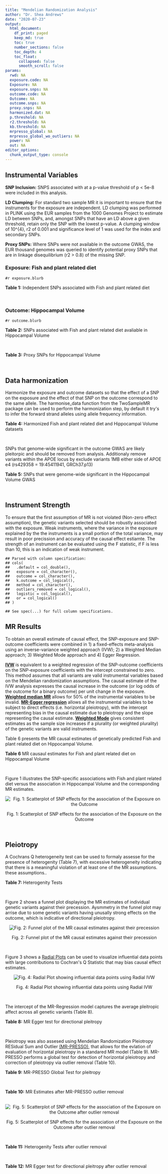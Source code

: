 ```yaml
---
title: "Mendelian Randomization Analysis"
author: "Dr. Shea Andrews"
date: "2020-07-23"
output:
  html_document:
    df_print: paged
    keep_md: true
    toc: true
    number_sections: false
    toc_depth: 4
    toc_float:
      collapsed: false
      smooth_scroll: false
params:
  rwd: NA
  exposure.code: NA
  Exposure: NA
  exposure.snps: NA
  outcome.code: NA
  Outcome: NA
  outcome.snps: NA
  proxy.snps: NA
  harmonized.dat: NA
  p.threshold: NA
  r2.threshold: NA
  kb.threshold: NA
  mrpresso_global: NA
  mrpresso_global_wo_outliers: NA
  power: NA
  out: NA
editor_options:
  chunk_output_type: console
---
```







## Instrumental Variables
**SNP Inclusion:** SNPS associated with at a p-value threshold of p < 5e-8 were included in this analysis.
<br>

**LD Clumping:** For standard two sample MR it is important to ensure that the instruments for the exposure are independent. LD clumping was performed in PLINK using the EUR samples from the 1000 Genomes Project to estimate LD between SNPs, and, amongst SNPs that have an LD above a given threshold, retain only the SNP with the lowest p-value. A clumping window of 10^{4}, r2 of 0.001 and significance level of 1 was used for the index and secondary SNPs.
<br>

**Proxy SNPs:** Where SNPs were not available in the outcome GWAS, the EUR thousand genomes was queried to identify potential proxy SNPs that are in linkage disequilibrium (r2 > 0.8) of the missing SNP.
<br>

### Exposure: Fish and plant related diet
`#r exposure.blurb`
<br>

**Table 1:** Independent SNPs associated with Fish and plant related diet
<div data-pagedtable="false">
  <script data-pagedtable-source type="application/json">
{"columns":[{"label":["SNP"],"name":[1],"type":["chr"],"align":["left"]},{"label":["CHROM"],"name":[2],"type":["dbl"],"align":["right"]},{"label":["POS"],"name":[3],"type":["dbl"],"align":["right"]},{"label":["REF"],"name":[4],"type":["chr"],"align":["left"]},{"label":["ALT"],"name":[5],"type":["chr"],"align":["left"]},{"label":["AF"],"name":[6],"type":["dbl"],"align":["right"]},{"label":["BETA"],"name":[7],"type":["dbl"],"align":["right"]},{"label":["SE"],"name":[8],"type":["dbl"],"align":["right"]},{"label":["Z"],"name":[9],"type":["dbl"],"align":["right"]},{"label":["P"],"name":[10],"type":["dbl"],"align":["right"]},{"label":["N"],"name":[11],"type":["dbl"],"align":["right"]},{"label":["TRAIT"],"name":[12],"type":["chr"],"align":["left"]}],"data":[{"1":"rs6699744","2":"1","3":"72825144","4":"A","5":"T","6":"0.614350","7":"0.0176817","8":"0.00251240","9":"7.03777","10":"2.0e-12","11":"335576","12":"fish_plant_diet"},{"1":"rs6690619","2":"1","3":"153765399","4":"C","5":"T","6":"0.508389","7":"-0.0182667","8":"0.00243049","9":"-7.51564","10":"5.7e-14","11":"335576","12":"fish_plant_diet"},{"1":"rs45501495","2":"1","3":"204596454","4":"C","5":"T","6":"0.233721","7":"0.0175379","8":"0.00286562","9":"6.12011","10":"9.4e-10","11":"335576","12":"fish_plant_diet"},{"1":"rs4953150","2":"2","3":"45157336","4":"C","5":"T","6":"0.342028","7":"-0.0193152","8":"0.00257415","9":"-7.50353","10":"6.2e-14","11":"335576","12":"fish_plant_diet"},{"1":"rs17049185","2":"2","3":"58072660","4":"G","5":"T","6":"0.265216","7":"0.0164143","8":"0.00276984","9":"5.92608","10":"3.1e-09","11":"335576","12":"fish_plant_diet"},{"1":"rs4458235","2":"2","3":"79710525","4":"A","5":"T","6":"0.671605","7":"-0.0161001","8":"0.00257371","9":"-6.25560","10":"4.0e-10","11":"335576","12":"fish_plant_diet"},{"1":"rs6756149","2":"2","3":"104099833","4":"C","5":"T","6":"0.460539","7":"0.0158560","8":"0.00242740","9":"6.53209","10":"6.5e-11","11":"335576","12":"fish_plant_diet"},{"1":"rs10180461","2":"2","3":"144263033","4":"T","5":"C","6":"0.391681","7":"-0.0138352","8":"0.00249154","9":"-5.55287","10":"2.8e-08","11":"335576","12":"fish_plant_diet"},{"1":"rs2463652","2":"2","3":"157127415","4":"C","5":"A","6":"0.462862","7":"0.0144339","8":"0.00243718","9":"5.92238","10":"3.2e-09","11":"335576","12":"fish_plant_diet"},{"1":"rs10510554","2":"3","3":"25099776","4":"T","5":"C","6":"0.569949","7":"0.0159892","8":"0.00245816","9":"6.50454","10":"7.8e-11","11":"335576","12":"fish_plant_diet"},{"1":"rs1248825","2":"3","3":"84993411","4":"A","5":"C","6":"0.674802","7":"0.0196439","8":"0.00259659","9":"7.56527","10":"3.9e-14","11":"335576","12":"fish_plant_diet"},{"1":"rs80264330","2":"3","3":"114815659","4":"T","5":"G","6":"0.056141","7":"0.0302655","8":"0.00525711","9":"5.75706","10":"8.6e-09","11":"335576","12":"fish_plant_diet"},{"1":"rs13082002","2":"3","3":"117317203","4":"T","5":"A","6":"0.467957","7":"0.0141314","8":"0.00244314","9":"5.78411","10":"7.3e-09","11":"335576","12":"fish_plant_diet"},{"1":"rs73868702","2":"3","3":"149754216","4":"G","5":"A","6":"0.043127","7":"-0.0333836","8":"0.00594694","9":"-5.61358","10":"2.0e-08","11":"335576","12":"fish_plant_diet"},{"1":"rs11706682","2":"3","3":"167199681","4":"T","5":"C","6":"0.340750","7":"0.0172815","8":"0.00255589","9":"6.76144","10":"1.4e-11","11":"335576","12":"fish_plant_diet"},{"1":"rs1946265","2":"5","3":"50840436","4":"A","5":"C","6":"0.645199","7":"-0.0149040","8":"0.00254229","9":"-5.86243","10":"4.6e-09","11":"335576","12":"fish_plant_diet"},{"1":"rs12514375","2":"5","3":"60801428","4":"A","5":"T","6":"0.387948","7":"-0.0137440","8":"0.00249301","9":"-5.51301","10":"3.5e-08","11":"335576","12":"fish_plant_diet"},{"1":"rs6870152","2":"5","3":"95883544","4":"A","5":"G","6":"0.623327","7":"-0.0138461","8":"0.00251463","9":"-5.50622","10":"3.7e-08","11":"335576","12":"fish_plant_diet"},{"1":"rs364926","2":"5","3":"166392055","4":"C","5":"T","6":"0.235798","7":"0.0174371","8":"0.00285087","9":"6.11641","10":"9.6e-10","11":"335576","12":"fish_plant_diet"},{"1":"rs11134442","2":"5","3":"166478475","4":"A","5":"G","6":"0.627273","7":"-0.0138524","8":"0.00251296","9":"-5.51238","10":"3.5e-08","11":"335576","12":"fish_plant_diet"},{"1":"rs16891727","2":"6","3":"26488860","4":"C","5":"A","6":"0.131477","7":"-0.0248855","8":"0.00357335","9":"-6.96419","10":"3.3e-12","11":"335576","12":"fish_plant_diet"},{"1":"rs28703977","2":"6","3":"31472792","4":"T","5":"C","6":"0.654148","7":"-0.0159889","8":"0.00255074","9":"-6.26834","10":"3.6e-10","11":"335576","12":"fish_plant_diet"},{"1":"rs9362897","2":"6","3":"92327446","4":"G","5":"T","6":"0.471084","7":"0.0153747","8":"0.00242031","9":"6.35237","10":"2.1e-10","11":"335576","12":"fish_plant_diet"},{"1":"rs12700239","2":"7","3":"20865979","4":"C","5":"A","6":"0.210021","7":"-0.0170831","8":"0.00300568","9":"-5.68361","10":"1.3e-08","11":"335576","12":"fish_plant_diet"},{"1":"rs3021494","2":"8","3":"10983534","4":"A","5":"G","6":"0.530477","7":"-0.0196447","8":"0.00243572","9":"-8.06525","10":"7.3e-16","11":"335576","12":"fish_plant_diet"},{"1":"rs1217105","2":"8","3":"64626932","4":"T","5":"G","6":"0.692030","7":"0.0182021","8":"0.00262079","9":"6.94527","10":"3.8e-12","11":"335576","12":"fish_plant_diet"},{"1":"rs10986983","2":"9","3":"128620009","4":"C","5":"T","6":"0.628287","7":"-0.0177251","8":"0.00250713","9":"-7.06988","10":"1.6e-12","11":"335576","12":"fish_plant_diet"},{"1":"rs946711","2":"10","3":"21806832","4":"A","5":"C","6":"0.326072","7":"-0.0265991","8":"0.00260310","9":"-10.21820","10":"1.6e-24","11":"335576","12":"fish_plant_diet"},{"1":"rs1410054","2":"10","3":"112774155","4":"A","5":"G","6":"0.762720","7":"-0.0179461","8":"0.00284724","9":"-6.30298","10":"2.9e-10","11":"335576","12":"fish_plant_diet"},{"1":"rs10741616","2":"11","3":"13333851","4":"G","5":"A","6":"0.381930","7":"-0.0150594","8":"0.00249104","9":"-6.04543","10":"1.5e-09","11":"335576","12":"fish_plant_diet"},{"1":"rs11237918","2":"11","3":"79294066","4":"T","5":"C","6":"0.400307","7":"0.0140920","8":"0.00247088","9":"5.70323","10":"1.2e-08","11":"335576","12":"fish_plant_diet"},{"1":"rs613597","2":"11","3":"88598646","4":"A","5":"G","6":"0.650945","7":"-0.0148780","8":"0.00253317","9":"-5.87327","10":"4.3e-09","11":"335576","12":"fish_plant_diet"},{"1":"rs34634095","2":"11","3":"111455942","4":"C","5":"A","6":"0.698257","7":"-0.0159467","8":"0.00269385","9":"-5.91967","10":"3.2e-09","11":"335576","12":"fish_plant_diet"},{"1":"rs7978702","2":"12","3":"34366373","4":"G","5":"A","6":"0.818835","7":"0.0173966","8":"0.00313907","9":"5.54196","10":"3.0e-08","11":"335576","12":"fish_plant_diet"},{"1":"rs12826749","2":"12","3":"46412497","4":"C","5":"G","6":"0.421560","7":"-0.0143141","8":"0.00247178","9":"-5.79101","10":"7.0e-09","11":"335576","12":"fish_plant_diet"},{"1":"rs35287743","2":"12","3":"110057250","4":"G","5":"T","6":"0.113999","7":"-0.0345582","8":"0.00382725","9":"-9.02951","10":"1.7e-19","11":"335576","12":"fish_plant_diet"},{"1":"rs560815","2":"13","3":"55935080","4":"T","5":"A","6":"0.733176","7":"-0.0235298","8":"0.00272600","9":"-8.63162","10":"6.0e-18","11":"335576","12":"fish_plant_diet"},{"1":"rs10161952","2":"13","3":"59474383","4":"A","5":"C","6":"0.313291","7":"-0.0185058","8":"0.00261369","9":"-7.08033","10":"1.4e-12","11":"335576","12":"fish_plant_diet"},{"1":"rs12906493","2":"15","3":"35933286","4":"T","5":"C","6":"0.207753","7":"0.0183225","8":"0.00301038","9":"6.08644","10":"1.2e-09","11":"335576","12":"fish_plant_diet"},{"1":"rs16959955","2":"15","3":"48002700","4":"T","5":"C","6":"0.221373","7":"0.0168573","8":"0.00294229","9":"5.72931","10":"1.0e-08","11":"335576","12":"fish_plant_diet"},{"1":"rs56094641","2":"16","3":"53806453","4":"A","5":"G","6":"0.403329","7":"0.0223354","8":"0.00246582","9":"9.05800","10":"1.3e-19","11":"335576","12":"fish_plant_diet"},{"1":"rs11859365","2":"16","3":"83683945","4":"A","5":"C","6":"0.253428","7":"0.0190706","8":"0.00278154","9":"6.85613","10":"7.1e-12","11":"335576","12":"fish_plant_diet"},{"1":"rs9955276","2":"18","3":"1839339","4":"C","5":"T","6":"0.141809","7":"0.0194761","8":"0.00348698","9":"5.58538","10":"2.3e-08","11":"335576","12":"fish_plant_diet"},{"1":"rs17818263","2":"18","3":"58865261","4":"G","5":"A","6":"0.286039","7":"-0.0146965","8":"0.00268034","9":"-5.48307","10":"4.2e-08","11":"335576","12":"fish_plant_diet"},{"1":"rs12721051","2":"19","3":"45422160","4":"C","5":"G","6":"0.189552","7":"0.0179074","8":"0.00309034","9":"5.79464","10":"6.8e-09","11":"335576","12":"fish_plant_diet"},{"1":"rs380743","2":"19","3":"49241014","4":"G","5":"A","6":"0.493772","7":"-0.0175022","8":"0.00243995","9":"-7.17318","10":"7.3e-13","11":"335576","12":"fish_plant_diet"},{"1":"rs2425026","2":"20","3":"33847253","4":"C","5":"T","6":"0.426877","7":"0.0168691","8":"0.00246823","9":"6.83449","10":"8.2e-12","11":"335576","12":"fish_plant_diet"},{"1":"rs2413052","2":"22","3":"31783781","4":"T","5":"C","6":"0.240382","7":"0.0193561","8":"0.00284149","9":"6.81195","10":"9.6e-12","11":"335576","12":"fish_plant_diet"}],"options":{"columns":{"min":{},"max":[10]},"rows":{"min":[10],"max":[10]},"pages":{}}}
  </script>
</div>
<br>

### Outcome: Hippocampal Volume
`#r outcome.blurb`
<br>

**Table 2:** SNPs associated with Fish and plant related diet avaliable in Hippocampal Volume
<div data-pagedtable="false">
  <script data-pagedtable-source type="application/json">
{"columns":[{"label":["SNP"],"name":[1],"type":["chr"],"align":["left"]},{"label":["CHROM"],"name":[2],"type":["dbl"],"align":["right"]},{"label":["POS"],"name":[3],"type":["dbl"],"align":["right"]},{"label":["REF"],"name":[4],"type":["chr"],"align":["left"]},{"label":["ALT"],"name":[5],"type":["chr"],"align":["left"]},{"label":["AF"],"name":[6],"type":["dbl"],"align":["right"]},{"label":["BETA"],"name":[7],"type":["dbl"],"align":["right"]},{"label":["SE"],"name":[8],"type":["dbl"],"align":["right"]},{"label":["Z"],"name":[9],"type":["dbl"],"align":["right"]},{"label":["P"],"name":[10],"type":["dbl"],"align":["right"]},{"label":["N"],"name":[11],"type":["dbl"],"align":["right"]},{"label":["TRAIT"],"name":[12],"type":["chr"],"align":["left"]}],"data":[{"1":"rs6699744","2":"1","3":"72825144","4":"A","5":"T","6":"0.6140","7":"0.0091625900","8":"0.008869880","9":"1.033","10":"3.017e-01","11":"26814","12":"Hippocampal_Volume"},{"1":"rs6690619","2":"1","3":"153765399","4":"C","5":"T","6":"0.5157","7":"0.0313656727","8":"0.008693368","9":"3.608","10":"3.090e-04","11":"26477","12":"Hippocampal_Volume"},{"1":"rs45501495","2":"1","3":"204596454","4":"C","5":"T","6":"0.2440","7":"-0.0129069359","8":"0.010091428","9":"-1.279","10":"2.007e-01","11":"26615","12":"Hippocampal_Volume"},{"1":"rs4953150","2":"2","3":"45157336","4":"C","5":"T","6":"0.3572","7":"0.0014959546","8":"0.009011775","9":"0.166","10":"8.685e-01","11":"26814","12":"Hippocampal_Volume"},{"1":"rs17049185","2":"2","3":"58072660","4":"G","5":"T","6":"0.2701","7":"0.0061172702","8":"0.009725390","9":"0.629","10":"5.293e-01","11":"26814","12":"Hippocampal_Volume"},{"1":"rs4458235","2":"2","3":"79710525","4":"A","5":"T","6":"0.6669","7":"0.0177088000","8":"0.009161282","9":"1.933","10":"5.330e-02","11":"26814","12":"Hippocampal_Volume"},{"1":"rs6756149","2":"2","3":"104099833","4":"C","5":"T","6":"0.4557","7":"0.0114620638","8":"0.008670245","9":"1.322","10":"1.863e-01","11":"26814","12":"Hippocampal_Volume"},{"1":"rs10180461","2":"2","3":"144263033","4":"T","5":"C","6":"0.3860","7":"0.0004612430","8":"0.008870056","9":"0.052","10":"9.584e-01","11":"26814","12":"Hippocampal_Volume"},{"1":"rs2463652","2":"2","3":"157127415","4":"C","5":"A","6":"0.4297","7":"0.0078070397","8":"0.008722949","9":"0.895","10":"3.708e-01","11":"26814","12":"Hippocampal_Volume"},{"1":"rs10510554","2":"3","3":"25099776","4":"T","5":"C","6":"0.5651","7":"0.0063847900","8":"0.008710488","9":"0.733","10":"4.634e-01","11":"26814","12":"Hippocampal_Volume"},{"1":"rs1248825","2":"3","3":"84993411","4":"A","5":"C","6":"0.6770","7":"-0.0077660300","8":"0.009234277","9":"-0.841","10":"4.005e-01","11":"26814","12":"Hippocampal_Volume"},{"1":"rs80264330","2":"3","3":"114815659","4":"T","5":"G","6":"0.0621","7":"-0.0114514000","8":"0.017892738","9":"-0.640","10":"5.222e-01","11":"26814","12":"Hippocampal_Volume"},{"1":"rs73868702","2":"3","3":"149754216","4":"G","5":"A","6":"0.0438","7":"-0.0104658007","8":"0.021100405","9":"-0.496","10":"6.198e-01","11":"26814","12":"Hippocampal_Volume"},{"1":"rs11706682","2":"3","3":"167199681","4":"T","5":"C","6":"0.3459","7":"-0.0082611700","8":"0.009078208","9":"-0.910","10":"3.631e-01","11":"26814","12":"Hippocampal_Volume"},{"1":"rs1946265","2":"5","3":"50840436","4":"A","5":"C","6":"0.6484","7":"0.0029664100","8":"0.009043934","9":"0.328","10":"7.427e-01","11":"26814","12":"Hippocampal_Volume"},{"1":"rs6870152","2":"5","3":"95883544","4":"A","5":"G","6":"0.6151","7":"-0.0031860400","8":"0.008874754","9":"-0.359","10":"7.195e-01","11":"26814","12":"Hippocampal_Volume"},{"1":"rs364926","2":"5","3":"166392055","4":"C","5":"T","6":"0.2424","7":"0.0061027652","8":"0.010137484","9":"0.602","10":"5.470e-01","11":"26493","12":"Hippocampal_Volume"},{"1":"rs11134442","2":"5","3":"166478475","4":"A","5":"G","6":"0.6242","7":"0.0014318600","8":"0.008949140","9":"0.160","10":"8.730e-01","11":"26615","12":"Hippocampal_Volume"},{"1":"rs16891727","2":"6","3":"26488860","4":"C","5":"A","6":"0.1096","7":"-0.0162970461","8":"0.013822770","9":"-1.179","10":"2.384e-01","11":"26814","12":"Hippocampal_Volume"},{"1":"rs28703977","2":"6","3":"31472792","4":"T","5":"C","6":"0.6636","7":"0.0085787500","8":"0.009416853","9":"0.911","10":"3.625e-01","11":"25257","12":"Hippocampal_Volume"},{"1":"rs9362897","2":"6","3":"92327446","4":"G","5":"T","6":"0.4865","7":"0.0017711122","8":"0.008639572","9":"0.205","10":"8.373e-01","11":"26814","12":"Hippocampal_Volume"},{"1":"rs12700239","2":"7","3":"20865979","4":"C","5":"A","6":"0.1934","7":"0.0259836631","8":"0.010972831","9":"2.368","10":"1.788e-02","11":"26615","12":"Hippocampal_Volume"},{"1":"rs3021494","2":"8","3":"10983534","4":"A","5":"G","6":"0.5318","7":"-0.0094243600","8":"0.008686049","9":"-1.085","10":"2.780e-01","11":"26615","12":"Hippocampal_Volume"},{"1":"rs1217105","2":"8","3":"64626932","4":"T","5":"G","6":"0.6983","7":"0.0072722700","8":"0.009407857","9":"0.773","10":"4.396e-01","11":"26814","12":"Hippocampal_Volume"},{"1":"rs10986983","2":"9","3":"128620009","4":"C","5":"T","6":"0.6357","7":"-0.0205746044","8":"0.009012091","9":"-2.283","10":"2.242e-02","11":"26578","12":"Hippocampal_Volume"},{"1":"rs946711","2":"10","3":"21806832","4":"A","5":"C","6":"0.3362","7":"0.0022577900","8":"0.009140843","9":"0.247","10":"8.045e-01","11":"26814","12":"Hippocampal_Volume"},{"1":"rs1410054","2":"10","3":"112774155","4":"A","5":"G","6":"0.7687","7":"-0.0090956900","8":"0.010336010","9":"-0.880","10":"3.790e-01","11":"26322","12":"Hippocampal_Volume"},{"1":"rs10741616","2":"11","3":"13333851","4":"G","5":"A","6":"0.3886","7":"-0.0088030841","8":"0.008892004","9":"-0.990","10":"3.223e-01","11":"26615","12":"Hippocampal_Volume"},{"1":"rs11237918","2":"11","3":"79294066","4":"T","5":"C","6":"0.4139","7":"-0.0017973100","8":"0.008767389","9":"-0.205","10":"8.375e-01","11":"26814","12":"Hippocampal_Volume"},{"1":"rs613597","2":"11","3":"88598646","4":"A","5":"G","6":"0.6493","7":"0.0010316200","8":"0.009049269","9":"0.114","10":"9.091e-01","11":"26814","12":"Hippocampal_Volume"},{"1":"rs7978702","2":"12","3":"34366373","4":"G","5":"A","6":"0.8023","7":"0.0267239217","8":"0.010841348","9":"2.465","10":"1.369e-02","11":"26814","12":"Hippocampal_Volume"},{"1":"rs12826749","2":"12","3":"46412497","4":"C","5":"G","6":"0.4063","7":"0.0060753500","8":"0.008792116","9":"0.691","10":"4.897e-01","11":"26814","12":"Hippocampal_Volume"},{"1":"rs35287743","2":"12","3":"110057250","4":"G","5":"T","6":"0.1197","7":"-0.0145661971","8":"0.013302463","9":"-1.095","10":"2.737e-01","11":"26814","12":"Hippocampal_Volume"},{"1":"rs560815","2":"13","3":"55935080","4":"T","5":"A","6":"0.7275","7":"-0.0006207038","8":"0.009698497","9":"-0.064","10":"9.486e-01","11":"26814","12":"Hippocampal_Volume"},{"1":"rs10161952","2":"13","3":"59474383","4":"A","5":"C","6":"0.2984","7":"-0.0180906000","8":"0.009436919","9":"-1.917","10":"5.528e-02","11":"26814","12":"Hippocampal_Volume"},{"1":"rs12906493","2":"15","3":"35933286","4":"T","5":"C","6":"0.1994","7":"0.0118461000","8":"0.011281956","9":"1.050","10":"2.936e-01","11":"24606","12":"Hippocampal_Volume"},{"1":"rs16959955","2":"15","3":"48002700","4":"T","5":"C","6":"0.2401","7":"-0.0026689100","8":"0.010109492","9":"-0.264","10":"7.920e-01","11":"26814","12":"Hippocampal_Volume"},{"1":"rs56094641","2":"16","3":"53806453","4":"A","5":"G","6":"0.4074","7":"0.0160028000","8":"0.008787918","9":"1.821","10":"6.860e-02","11":"26814","12":"Hippocampal_Volume"},{"1":"rs11859365","2":"16","3":"83683945","4":"A","5":"C","6":"0.2457","7":"0.0125382000","8":"0.010030556","9":"1.250","10":"2.115e-01","11":"26813","12":"Hippocampal_Volume"},{"1":"rs9955276","2":"18","3":"1839339","4":"C","5":"T","6":"0.1474","7":"-0.0028991280","8":"0.012181210","9":"-0.238","10":"8.122e-01","11":"26813","12":"Hippocampal_Volume"},{"1":"rs17818263","2":"18","3":"58865261","4":"G","5":"A","6":"0.2926","7":"-0.0043091211","8":"0.009491456","9":"-0.454","10":"6.496e-01","11":"26814","12":"Hippocampal_Volume"},{"1":"rs12721051","2":"19","3":"45422160","4":"C","5":"G","6":"0.1825","7":"-0.0547341000","8":"0.011222906","9":"-4.877","10":"1.075e-06","11":"26584","12":"Hippocampal_Volume"},{"1":"rs380743","2":"19","3":"49241014","4":"G","5":"A","6":"0.4292","7":"0.0206570668","8":"0.008723423","9":"2.368","10":"1.788e-02","11":"26814","12":"Hippocampal_Volume"},{"1":"rs2425026","2":"20","3":"33847253","4":"C","5":"T","6":"0.4634","7":"0.0116555089","8":"0.008659368","9":"1.346","10":"1.782e-01","11":"26814","12":"Hippocampal_Volume"},{"1":"rs2413052","2":"22","3":"31783781","4":"T","5":"C","6":"0.2334","7":"0.0188056000","8":"0.010276281","9":"1.830","10":"6.726e-02","11":"26459","12":"Hippocampal_Volume"},{"1":"rs13082002","2":"NA","3":"NA","4":"NA","5":"NA","6":"NA","7":"NA","8":"NA","9":"NA","10":"NA","11":"NA","12":"NA"},{"1":"rs12514375","2":"NA","3":"NA","4":"NA","5":"NA","6":"NA","7":"NA","8":"NA","9":"NA","10":"NA","11":"NA","12":"NA"},{"1":"rs34634095","2":"NA","3":"NA","4":"NA","5":"NA","6":"NA","7":"NA","8":"NA","9":"NA","10":"NA","11":"NA","12":"NA"}],"options":{"columns":{"min":{},"max":[10]},"rows":{"min":[10],"max":[10]},"pages":{}}}
  </script>
</div>
<br>

**Table 3:** Proxy SNPs for Hippocampal Volume
<div data-pagedtable="false">
  <script data-pagedtable-source type="application/json">
{"columns":[{"label":["target_snp"],"name":[1],"type":["chr"],"align":["left"]},{"label":["proxy_snp"],"name":[2],"type":["chr"],"align":["left"]},{"label":["ld.r2"],"name":[3],"type":["dbl"],"align":["right"]},{"label":["Dprime"],"name":[4],"type":["dbl"],"align":["right"]},{"label":["PHASE"],"name":[5],"type":["chr"],"align":["left"]},{"label":["X12"],"name":[6],"type":["lgl"],"align":["right"]},{"label":["CHROM"],"name":[7],"type":["dbl"],"align":["right"]},{"label":["POS"],"name":[8],"type":["dbl"],"align":["right"]},{"label":["REF.proxy"],"name":[9],"type":["chr"],"align":["left"]},{"label":["ALT.proxy"],"name":[10],"type":["chr"],"align":["left"]},{"label":["AF"],"name":[11],"type":["dbl"],"align":["right"]},{"label":["BETA"],"name":[12],"type":["dbl"],"align":["right"]},{"label":["SE"],"name":[13],"type":["dbl"],"align":["right"]},{"label":["Z"],"name":[14],"type":["dbl"],"align":["right"]},{"label":["P"],"name":[15],"type":["dbl"],"align":["right"]},{"label":["N"],"name":[16],"type":["dbl"],"align":["right"]},{"label":["TRAIT"],"name":[17],"type":["chr"],"align":["left"]},{"label":["ref"],"name":[18],"type":["chr"],"align":["left"]},{"label":["ref.proxy"],"name":[19],"type":["chr"],"align":["left"]},{"label":["alt"],"name":[20],"type":["chr"],"align":["left"]},{"label":["alt.proxy"],"name":[21],"type":["chr"],"align":["left"]},{"label":["ALT"],"name":[22],"type":["chr"],"align":["left"]},{"label":["REF"],"name":[23],"type":["chr"],"align":["left"]},{"label":["proxy.outcome"],"name":[24],"type":["lgl"],"align":["right"]}],"data":[{"1":"rs13082002","2":"rs35883702","3":"0.992051","4":"0.996018","5":"AG/TC","6":"NA","7":"3","8":"117316062","9":"C","10":"G","11":"0.4666","12":"0.02215600","13":"0.008654705","14":"2.560","15":"0.01045","16":"26814","17":"Hippocampal_Volume","18":"A","19":"G","20":"T","21":"C","22":"A","23":"T","24":"TRUE"},{"1":"rs12514375","2":"rs1445980","3":"0.979437","4":"1.000000","5":"TA/AG","6":"NA","7":"5","8":"60798733","9":"G","10":"A","11":"0.3691","12":"-0.02004284","13":"0.008947697","14":"-2.240","15":"0.02510","16":"26814","17":"Hippocampal_Volume","18":"T","19":"A","20":"A","21":"G","22":"T","23":"A","24":"TRUE"},{"1":"rs34634095","2":"rs510388","3":"0.935389","4":"1.000000","5":"CT/AG","6":"NA","7":"11","8":"111451869","9":"T","10":"G","11":"0.7023","12":"0.00999149","13":"0.009443748","14":"1.058","15":"0.29010","16":"26814","17":"Hippocampal_Volume","18":"C","19":"T","20":"A","21":"G","22":"A","23":"C","24":"TRUE"}],"options":{"columns":{"min":{},"max":[10]},"rows":{"min":[10],"max":[10]},"pages":{}}}
  </script>
</div>
<br>

## Data harmonization
Harmonize the exposure and outcome datasets so that the effect of a SNP on the exposure and the effect of that SNP on the outcome correspond to the same allele. The harmonise_data function from the TwoSampleMR package can be used to perform the harmonization step, by default it try's to infer the forward strand alleles using allele frequency information.
<br>

**Table 4:** Harmonized Fish and plant related diet and Hippocampal Volume datasets
<div data-pagedtable="false">
  <script data-pagedtable-source type="application/json">
{"columns":[{"label":["SNP"],"name":[1],"type":["chr"],"align":["left"]},{"label":["effect_allele.exposure"],"name":[2],"type":["chr"],"align":["left"]},{"label":["other_allele.exposure"],"name":[3],"type":["chr"],"align":["left"]},{"label":["effect_allele.outcome"],"name":[4],"type":["chr"],"align":["left"]},{"label":["other_allele.outcome"],"name":[5],"type":["chr"],"align":["left"]},{"label":["beta.exposure"],"name":[6],"type":["dbl"],"align":["right"]},{"label":["beta.outcome"],"name":[7],"type":["dbl"],"align":["right"]},{"label":["eaf.exposure"],"name":[8],"type":["dbl"],"align":["right"]},{"label":["eaf.outcome"],"name":[9],"type":["dbl"],"align":["right"]},{"label":["remove"],"name":[10],"type":["lgl"],"align":["right"]},{"label":["palindromic"],"name":[11],"type":["lgl"],"align":["right"]},{"label":["ambiguous"],"name":[12],"type":["lgl"],"align":["right"]},{"label":["id.outcome"],"name":[13],"type":["chr"],"align":["left"]},{"label":["chr.outcome"],"name":[14],"type":["dbl"],"align":["right"]},{"label":["pos.outcome"],"name":[15],"type":["dbl"],"align":["right"]},{"label":["se.outcome"],"name":[16],"type":["dbl"],"align":["right"]},{"label":["z.outcome"],"name":[17],"type":["dbl"],"align":["right"]},{"label":["pval.outcome"],"name":[18],"type":["dbl"],"align":["right"]},{"label":["samplesize.outcome"],"name":[19],"type":["dbl"],"align":["right"]},{"label":["outcome"],"name":[20],"type":["chr"],"align":["left"]},{"label":["mr_keep.outcome"],"name":[21],"type":["lgl"],"align":["right"]},{"label":["pval_origin.outcome"],"name":[22],"type":["chr"],"align":["left"]},{"label":["chr.exposure"],"name":[23],"type":["dbl"],"align":["right"]},{"label":["pos.exposure"],"name":[24],"type":["dbl"],"align":["right"]},{"label":["se.exposure"],"name":[25],"type":["dbl"],"align":["right"]},{"label":["z.exposure"],"name":[26],"type":["dbl"],"align":["right"]},{"label":["pval.exposure"],"name":[27],"type":["dbl"],"align":["right"]},{"label":["samplesize.exposure"],"name":[28],"type":["dbl"],"align":["right"]},{"label":["exposure"],"name":[29],"type":["chr"],"align":["left"]},{"label":["mr_keep.exposure"],"name":[30],"type":["lgl"],"align":["right"]},{"label":["pval_origin.exposure"],"name":[31],"type":["chr"],"align":["left"]},{"label":["id.exposure"],"name":[32],"type":["chr"],"align":["left"]},{"label":["action"],"name":[33],"type":["dbl"],"align":["right"]},{"label":["mr_keep"],"name":[34],"type":["lgl"],"align":["right"]},{"label":["pt"],"name":[35],"type":["dbl"],"align":["right"]},{"label":["pleitropy_keep"],"name":[36],"type":["lgl"],"align":["right"]},{"label":["mrpresso_RSSobs"],"name":[37],"type":["dbl"],"align":["right"]},{"label":["mrpresso_pval"],"name":[38],"type":["chr"],"align":["left"]},{"label":["mrpresso_keep"],"name":[39],"type":["lgl"],"align":["right"]}],"data":[{"1":"rs10161952","2":"C","3":"A","4":"C","5":"A","6":"-0.0185058","7":"-0.0180906000","8":"0.313291","9":"0.2984","10":"FALSE","11":"FALSE","12":"FALSE","13":"glIcAs","14":"13","15":"59474383","16":"0.009436919","17":"-1.917","18":"5.528e-02","19":"26814","20":"Hilbar2017hipv","21":"TRUE","22":"reported","23":"13","24":"59474383","25":"0.00261369","26":"-7.08033","27":"1.4e-12","28":"335576","29":"Niarchou2020fish","30":"TRUE","31":"reported","32":"VoGIEO","33":"2","34":"TRUE","35":"5e-08","36":"TRUE","37":"2.854735e-04","38":"1","39":"TRUE"},{"1":"rs10180461","2":"C","3":"T","4":"C","5":"T","6":"-0.0138352","7":"0.0004612430","8":"0.391681","9":"0.3860","10":"FALSE","11":"FALSE","12":"FALSE","13":"glIcAs","14":"2","15":"144263033","16":"0.008870056","17":"0.052","18":"9.584e-01","19":"26814","20":"Hilbar2017hipv","21":"TRUE","22":"reported","23":"2","24":"144263033","25":"0.00249154","26":"-5.55287","27":"2.8e-08","28":"335576","29":"Niarchou2020fish","30":"TRUE","31":"reported","32":"VoGIEO","33":"2","34":"TRUE","35":"5e-08","36":"TRUE","37":"2.830556e-06","38":"1","39":"TRUE"},{"1":"rs10510554","2":"C","3":"T","4":"C","5":"T","6":"0.0159892","7":"0.0063847900","8":"0.569949","9":"0.5651","10":"FALSE","11":"FALSE","12":"FALSE","13":"glIcAs","14":"3","15":"25099776","16":"0.008710488","17":"0.733","18":"4.634e-01","19":"26814","20":"Hilbar2017hipv","21":"TRUE","22":"reported","23":"3","24":"25099776","25":"0.00245816","26":"6.50454","27":"7.8e-11","28":"335576","29":"Niarchou2020fish","30":"TRUE","31":"reported","32":"VoGIEO","33":"2","34":"TRUE","35":"5e-08","36":"TRUE","37":"2.611410e-05","38":"1","39":"TRUE"},{"1":"rs10741616","2":"A","3":"G","4":"A","5":"G","6":"-0.0150594","7":"-0.0088030841","8":"0.381930","9":"0.3886","10":"FALSE","11":"FALSE","12":"FALSE","13":"glIcAs","14":"11","15":"13333851","16":"0.008892004","17":"-0.990","18":"3.223e-01","19":"26615","20":"Hilbar2017hipv","21":"TRUE","22":"reported","23":"11","24":"13333851","25":"0.00249104","26":"-6.04543","27":"1.5e-09","28":"335576","29":"Niarchou2020fish","30":"TRUE","31":"reported","32":"VoGIEO","33":"2","34":"TRUE","35":"5e-08","36":"TRUE","37":"5.833984e-05","38":"1","39":"TRUE"},{"1":"rs10986983","2":"T","3":"C","4":"T","5":"C","6":"-0.0177251","7":"-0.0205746044","8":"0.628287","9":"0.6357","10":"FALSE","11":"FALSE","12":"FALSE","13":"glIcAs","14":"9","15":"128620009","16":"0.009012091","17":"-2.283","18":"2.242e-02","19":"26578","20":"Hilbar2017hipv","21":"TRUE","22":"reported","23":"9","24":"128620009","25":"0.00250713","26":"-7.06988","27":"1.6e-12","28":"335576","29":"Niarchou2020fish","30":"TRUE","31":"reported","32":"VoGIEO","33":"2","34":"TRUE","35":"5e-08","36":"TRUE","37":"3.807530e-04","38":"1","39":"TRUE"},{"1":"rs11134442","2":"G","3":"A","4":"G","5":"A","6":"-0.0138524","7":"0.0014318600","8":"0.627273","9":"0.6242","10":"FALSE","11":"FALSE","12":"FALSE","13":"glIcAs","14":"5","15":"166478475","16":"0.008949140","17":"0.160","18":"8.730e-01","19":"26615","20":"Hilbar2017hipv","21":"TRUE","22":"reported","23":"5","24":"166478475","25":"0.00251296","26":"-5.51238","27":"3.5e-08","28":"335576","29":"Niarchou2020fish","30":"TRUE","31":"reported","32":"VoGIEO","33":"2","34":"TRUE","35":"5e-08","36":"TRUE","37":"7.122837e-06","38":"1","39":"TRUE"},{"1":"rs11237918","2":"C","3":"T","4":"C","5":"T","6":"0.0140920","7":"-0.0017973100","8":"0.400307","9":"0.4139","10":"FALSE","11":"FALSE","12":"FALSE","13":"glIcAs","14":"11","15":"79294066","16":"0.008767389","17":"-0.205","18":"8.375e-01","19":"26814","20":"Hilbar2017hipv","21":"TRUE","22":"reported","23":"11","24":"79294066","25":"0.00247088","26":"5.70323","27":"1.2e-08","28":"335576","29":"Niarchou2020fish","30":"TRUE","31":"reported","32":"VoGIEO","33":"2","34":"TRUE","35":"5e-08","36":"TRUE","37":"9.391188e-06","38":"1","39":"TRUE"},{"1":"rs11706682","2":"C","3":"T","4":"C","5":"T","6":"0.0172815","7":"-0.0082611700","8":"0.340750","9":"0.3459","10":"FALSE","11":"FALSE","12":"FALSE","13":"glIcAs","14":"3","15":"167199681","16":"0.009078208","17":"-0.910","18":"3.631e-01","19":"26814","20":"Hilbar2017hipv","21":"TRUE","22":"reported","23":"3","24":"167199681","25":"0.00255589","26":"6.76144","27":"1.4e-11","28":"335576","29":"Niarchou2020fish","30":"TRUE","31":"reported","32":"VoGIEO","33":"2","34":"TRUE","35":"5e-08","36":"TRUE","37":"9.959961e-05","38":"1","39":"TRUE"},{"1":"rs11859365","2":"C","3":"A","4":"C","5":"A","6":"0.0190706","7":"0.0125382000","8":"0.253428","9":"0.2457","10":"FALSE","11":"FALSE","12":"FALSE","13":"glIcAs","14":"16","15":"83683945","16":"0.010030556","17":"1.250","18":"2.115e-01","19":"26813","20":"Hilbar2017hipv","21":"TRUE","22":"reported","23":"16","24":"83683945","25":"0.00278154","26":"6.85613","27":"7.1e-12","28":"335576","29":"Niarchou2020fish","30":"TRUE","31":"reported","32":"VoGIEO","33":"2","34":"TRUE","35":"5e-08","36":"TRUE","37":"1.241194e-04","38":"1","39":"TRUE"},{"1":"rs1217105","2":"G","3":"T","4":"G","5":"T","6":"0.0182021","7":"0.0072722700","8":"0.692030","9":"0.6983","10":"FALSE","11":"FALSE","12":"FALSE","13":"glIcAs","14":"8","15":"64626932","16":"0.009407857","17":"0.773","18":"4.396e-01","19":"26814","20":"Hilbar2017hipv","21":"TRUE","22":"reported","23":"8","24":"64626932","25":"0.00262079","26":"6.94527","27":"3.8e-12","28":"335576","29":"Niarchou2020fish","30":"TRUE","31":"reported","32":"VoGIEO","33":"2","34":"TRUE","35":"5e-08","36":"TRUE","37":"3.404995e-05","38":"1","39":"TRUE"},{"1":"rs1248825","2":"C","3":"A","4":"C","5":"A","6":"0.0196439","7":"-0.0077660300","8":"0.674802","9":"0.6770","10":"FALSE","11":"FALSE","12":"FALSE","13":"glIcAs","14":"3","15":"84993411","16":"0.009234277","17":"-0.841","18":"4.005e-01","19":"26814","20":"Hilbar2017hipv","21":"TRUE","22":"reported","23":"3","24":"84993411","25":"0.00259659","26":"7.56527","27":"3.9e-14","28":"335576","29":"Niarchou2020fish","30":"TRUE","31":"reported","32":"VoGIEO","33":"2","34":"TRUE","35":"5e-08","36":"TRUE","37":"9.483283e-05","38":"1","39":"TRUE"},{"1":"rs12514375","2":"T","3":"A","4":"T","5":"A","6":"-0.0137440","7":"-0.0200428419","8":"0.387948","9":"0.3691","10":"FALSE","11":"TRUE","12":"FALSE","13":"glIcAs","14":"5","15":"60798733","16":"0.008947697","17":"-2.240","18":"2.510e-02","19":"26814","20":"Hilbar2017hipv","21":"TRUE","22":"reported","23":"5","24":"60801428","25":"0.00249301","26":"-5.51301","27":"3.5e-08","28":"335576","29":"Niarchou2020fish","30":"TRUE","31":"reported","32":"VoGIEO","33":"2","34":"TRUE","35":"5e-08","36":"TRUE","37":"3.661965e-04","38":"1","39":"TRUE"},{"1":"rs12700239","2":"A","3":"C","4":"A","5":"C","6":"-0.0170831","7":"0.0259836631","8":"0.210021","9":"0.1934","10":"FALSE","11":"FALSE","12":"FALSE","13":"glIcAs","14":"7","15":"20865979","16":"0.010972831","17":"2.368","18":"1.788e-02","19":"26615","20":"Hilbar2017hipv","21":"TRUE","22":"reported","23":"7","24":"20865979","25":"0.00300568","26":"-5.68361","27":"1.3e-08","28":"335576","29":"Niarchou2020fish","30":"TRUE","31":"reported","32":"VoGIEO","33":"2","34":"TRUE","35":"5e-08","36":"TRUE","37":"7.773482e-04","38":"0.5244","39":"TRUE"},{"1":"rs12721051","2":"G","3":"C","4":"G","5":"C","6":"0.0179074","7":"-0.0547341000","8":"0.189552","9":"0.1825","10":"FALSE","11":"TRUE","12":"FALSE","13":"glIcAs","14":"19","15":"45422160","16":"0.011222906","17":"-4.877","18":"1.075e-06","19":"26584","20":"Hilbar2017hipv","21":"TRUE","22":"reported","23":"19","24":"45422160","25":"0.00309034","26":"5.79464","27":"6.8e-09","28":"335576","29":"Niarchou2020fish","30":"TRUE","31":"reported","32":"VoGIEO","33":"2","34":"TRUE","35":"5e-08","36":"TRUE","37":"3.270538e-03","38":"<0.0046","39":"FALSE"},{"1":"rs12826749","2":"G","3":"C","4":"G","5":"C","6":"-0.0143141","7":"0.0060753500","8":"0.421560","9":"0.4063","10":"FALSE","11":"TRUE","12":"TRUE","13":"glIcAs","14":"12","15":"46412497","16":"0.008792116","17":"0.691","18":"4.897e-01","19":"26814","20":"Hilbar2017hipv","21":"TRUE","22":"reported","23":"12","24":"46412497","25":"0.00247178","26":"-5.79101","27":"7.0e-09","28":"335576","29":"Niarchou2020fish","30":"TRUE","31":"reported","32":"VoGIEO","33":"2","34":"FALSE","35":"5e-08","36":"TRUE","37":"NA","38":"NA","39":"NA"},{"1":"rs12906493","2":"C","3":"T","4":"C","5":"T","6":"0.0183225","7":"0.0118461000","8":"0.207753","9":"0.1994","10":"FALSE","11":"FALSE","12":"FALSE","13":"glIcAs","14":"15","15":"35933286","16":"0.011281956","17":"1.050","18":"2.936e-01","19":"24606","20":"Hilbar2017hipv","21":"TRUE","22":"reported","23":"15","24":"35933286","25":"0.00301038","26":"6.08644","27":"1.2e-09","28":"335576","29":"Niarchou2020fish","30":"TRUE","31":"reported","32":"VoGIEO","33":"2","34":"TRUE","35":"5e-08","36":"TRUE","37":"1.088687e-04","38":"1","39":"TRUE"},{"1":"rs13082002","2":"A","3":"T","4":"A","5":"T","6":"0.0141314","7":"0.0221560000","8":"0.467957","9":"0.4666","10":"FALSE","11":"TRUE","12":"TRUE","13":"glIcAs","14":"3","15":"117316062","16":"0.008654705","17":"2.560","18":"1.045e-02","19":"26814","20":"Hilbar2017hipv","21":"TRUE","22":"reported","23":"3","24":"117317203","25":"0.00244314","26":"5.78411","27":"7.3e-09","28":"335576","29":"Niarchou2020fish","30":"TRUE","31":"reported","32":"VoGIEO","33":"2","34":"FALSE","35":"5e-08","36":"TRUE","37":"NA","38":"NA","39":"NA"},{"1":"rs1410054","2":"G","3":"A","4":"G","5":"A","6":"-0.0179461","7":"-0.0090956900","8":"0.762720","9":"0.7687","10":"FALSE","11":"FALSE","12":"FALSE","13":"glIcAs","14":"10","15":"112774155","16":"0.010336010","17":"-0.880","18":"3.790e-01","19":"26322","20":"Hilbar2017hipv","21":"TRUE","22":"reported","23":"10","24":"112774155","25":"0.00284724","26":"-6.30298","27":"2.9e-10","28":"335576","29":"Niarchou2020fish","30":"TRUE","31":"reported","32":"VoGIEO","33":"2","34":"TRUE","35":"5e-08","36":"TRUE","37":"5.912229e-05","38":"1","39":"TRUE"},{"1":"rs16891727","2":"A","3":"C","4":"A","5":"C","6":"-0.0248855","7":"-0.0162970461","8":"0.131477","9":"0.1096","10":"FALSE","11":"FALSE","12":"FALSE","13":"glIcAs","14":"6","15":"26488860","16":"0.013822770","17":"-1.179","18":"2.384e-01","19":"26814","20":"Hilbar2017hipv","21":"TRUE","22":"reported","23":"6","24":"26488860","25":"0.00357335","26":"-6.96419","27":"3.3e-12","28":"335576","29":"Niarchou2020fish","30":"TRUE","31":"reported","32":"VoGIEO","33":"2","34":"TRUE","35":"5e-08","36":"TRUE","37":"2.084508e-04","38":"1","39":"TRUE"},{"1":"rs16959955","2":"C","3":"T","4":"C","5":"T","6":"0.0168573","7":"-0.0026689100","8":"0.221373","9":"0.2401","10":"FALSE","11":"FALSE","12":"FALSE","13":"glIcAs","14":"15","15":"48002700","16":"0.010109492","17":"-0.264","18":"7.920e-01","19":"26814","20":"Hilbar2017hipv","21":"TRUE","22":"reported","23":"15","24":"48002700","25":"0.00294229","26":"5.72931","27":"1.0e-08","28":"335576","29":"Niarchou2020fish","30":"TRUE","31":"reported","32":"VoGIEO","33":"2","34":"TRUE","35":"5e-08","36":"TRUE","37":"1.762732e-05","38":"1","39":"TRUE"},{"1":"rs17049185","2":"T","3":"G","4":"T","5":"G","6":"0.0164143","7":"0.0061172702","8":"0.265216","9":"0.2701","10":"FALSE","11":"FALSE","12":"FALSE","13":"glIcAs","14":"2","15":"58072660","16":"0.009725390","17":"0.629","18":"5.293e-01","19":"26814","20":"Hilbar2017hipv","21":"TRUE","22":"reported","23":"2","24":"58072660","25":"0.00276984","26":"5.92608","27":"3.1e-09","28":"335576","29":"Niarchou2020fish","30":"TRUE","31":"reported","32":"VoGIEO","33":"2","34":"TRUE","35":"5e-08","36":"TRUE","37":"2.288246e-05","38":"1","39":"TRUE"},{"1":"rs17818263","2":"A","3":"G","4":"A","5":"G","6":"-0.0146965","7":"-0.0043091211","8":"0.286039","9":"0.2926","10":"FALSE","11":"FALSE","12":"FALSE","13":"glIcAs","14":"18","15":"58865261","16":"0.009491456","17":"-0.454","18":"6.496e-01","19":"26814","20":"Hilbar2017hipv","21":"TRUE","22":"reported","23":"18","24":"58865261","25":"0.00268034","26":"-5.48307","27":"4.2e-08","28":"335576","29":"Niarchou2020fish","30":"TRUE","31":"reported","32":"VoGIEO","33":"2","34":"TRUE","35":"5e-08","36":"TRUE","37":"9.517635e-06","38":"1","39":"TRUE"},{"1":"rs1946265","2":"C","3":"A","4":"C","5":"A","6":"-0.0149040","7":"0.0029664100","8":"0.645199","9":"0.6484","10":"FALSE","11":"FALSE","12":"FALSE","13":"glIcAs","14":"5","15":"50840436","16":"0.009043934","17":"0.328","18":"7.427e-01","19":"26814","20":"Hilbar2017hipv","21":"TRUE","22":"reported","23":"5","24":"50840436","25":"0.00254229","26":"-5.86243","27":"4.6e-09","28":"335576","29":"Niarchou2020fish","30":"TRUE","31":"reported","32":"VoGIEO","33":"2","34":"TRUE","35":"5e-08","36":"TRUE","37":"1.872875e-05","38":"1","39":"TRUE"},{"1":"rs2413052","2":"C","3":"T","4":"C","5":"T","6":"0.0193561","7":"0.0188056000","8":"0.240382","9":"0.2334","10":"FALSE","11":"FALSE","12":"FALSE","13":"glIcAs","14":"22","15":"31783781","16":"0.010276281","17":"1.830","18":"6.726e-02","19":"26459","20":"Hilbar2017hipv","21":"TRUE","22":"reported","23":"22","24":"31783781","25":"0.00284149","26":"6.81195","27":"9.6e-12","28":"335576","29":"Niarchou2020fish","30":"TRUE","31":"reported","32":"VoGIEO","33":"2","34":"TRUE","35":"5e-08","36":"TRUE","37":"3.069481e-04","38":"1","39":"TRUE"},{"1":"rs2425026","2":"T","3":"C","4":"T","5":"C","6":"0.0168691","7":"0.0116555089","8":"0.426877","9":"0.4634","10":"FALSE","11":"FALSE","12":"FALSE","13":"glIcAs","14":"20","15":"33847253","16":"0.008659368","17":"1.346","18":"1.782e-01","19":"26814","20":"Hilbar2017hipv","21":"TRUE","22":"reported","23":"20","24":"33847253","25":"0.00246823","26":"6.83449","27":"8.2e-12","28":"335576","29":"Niarchou2020fish","30":"TRUE","31":"reported","32":"VoGIEO","33":"2","34":"TRUE","35":"5e-08","36":"TRUE","37":"1.090877e-04","38":"1","39":"TRUE"},{"1":"rs2463652","2":"A","3":"C","4":"A","5":"C","6":"0.0144339","7":"0.0078070397","8":"0.462862","9":"0.4297","10":"FALSE","11":"FALSE","12":"FALSE","13":"glIcAs","14":"2","15":"157127415","16":"0.008722949","17":"0.895","18":"3.708e-01","19":"26814","20":"Hilbar2017hipv","21":"TRUE","22":"reported","23":"2","24":"157127415","25":"0.00243718","26":"5.92238","27":"3.2e-09","28":"335576","29":"Niarchou2020fish","30":"TRUE","31":"reported","32":"VoGIEO","33":"2","34":"TRUE","35":"5e-08","36":"TRUE","37":"4.453454e-05","38":"1","39":"TRUE"},{"1":"rs28703977","2":"C","3":"T","4":"C","5":"T","6":"-0.0159889","7":"0.0085787500","8":"0.654148","9":"0.6636","10":"FALSE","11":"FALSE","12":"FALSE","13":"glIcAs","14":"6","15":"31472792","16":"0.009416853","17":"0.911","18":"3.625e-01","19":"25257","20":"Hilbar2017hipv","21":"TRUE","22":"reported","23":"6","24":"31472792","25":"0.00255074","26":"-6.26834","27":"3.6e-10","28":"335576","29":"Niarchou2020fish","30":"TRUE","31":"reported","32":"VoGIEO","33":"2","34":"TRUE","35":"5e-08","36":"TRUE","37":"1.028743e-04","38":"1","39":"TRUE"},{"1":"rs3021494","2":"G","3":"A","4":"G","5":"A","6":"-0.0196447","7":"-0.0094243600","8":"0.530477","9":"0.5318","10":"FALSE","11":"FALSE","12":"FALSE","13":"glIcAs","14":"8","15":"10983534","16":"0.008686049","17":"-1.085","18":"2.780e-01","19":"26615","20":"Hilbar2017hipv","21":"TRUE","22":"reported","23":"8","24":"10983534","25":"0.00243572","26":"-8.06525","27":"7.3e-16","28":"335576","29":"Niarchou2020fish","30":"TRUE","31":"reported","32":"VoGIEO","33":"2","34":"TRUE","35":"5e-08","36":"TRUE","37":"6.369414e-05","38":"1","39":"TRUE"},{"1":"rs34634095","2":"A","3":"C","4":"A","5":"C","6":"-0.0159467","7":"0.0099914900","8":"0.698257","9":"0.7023","10":"FALSE","11":"FALSE","12":"FALSE","13":"glIcAs","14":"11","15":"111451869","16":"0.009443748","17":"1.058","18":"2.901e-01","19":"26814","20":"Hilbar2017hipv","21":"TRUE","22":"reported","23":"11","24":"111455942","25":"0.00269385","26":"-5.91967","27":"3.2e-09","28":"335576","29":"Niarchou2020fish","30":"TRUE","31":"reported","32":"VoGIEO","33":"2","34":"TRUE","35":"5e-08","36":"TRUE","37":"1.339862e-04","38":"1","39":"TRUE"},{"1":"rs35287743","2":"T","3":"G","4":"T","5":"G","6":"-0.0345582","7":"-0.0145661971","8":"0.113999","9":"0.1197","10":"FALSE","11":"FALSE","12":"FALSE","13":"glIcAs","14":"12","15":"110057250","16":"0.013302463","17":"-1.095","18":"2.737e-01","19":"26814","20":"Hilbar2017hipv","21":"TRUE","22":"reported","23":"12","24":"110057250","25":"0.00382725","26":"-9.02951","27":"1.7e-19","28":"335576","29":"Niarchou2020fish","30":"TRUE","31":"reported","32":"VoGIEO","33":"2","34":"TRUE","35":"5e-08","36":"TRUE","37":"1.461121e-04","38":"1","39":"TRUE"},{"1":"rs364926","2":"T","3":"C","4":"T","5":"C","6":"0.0174371","7":"0.0061027652","8":"0.235798","9":"0.2424","10":"FALSE","11":"FALSE","12":"FALSE","13":"glIcAs","14":"5","15":"166392055","16":"0.010137484","17":"0.602","18":"5.470e-01","19":"26493","20":"Hilbar2017hipv","21":"TRUE","22":"reported","23":"5","24":"166392055","25":"0.00285087","26":"6.11641","27":"9.6e-10","28":"335576","29":"Niarchou2020fish","30":"TRUE","31":"reported","32":"VoGIEO","33":"2","34":"TRUE","35":"5e-08","36":"TRUE","37":"2.192178e-05","38":"1","39":"TRUE"},{"1":"rs380743","2":"A","3":"G","4":"A","5":"G","6":"-0.0175022","7":"0.0206570668","8":"0.493772","9":"0.4292","10":"FALSE","11":"FALSE","12":"FALSE","13":"glIcAs","14":"19","15":"49241014","16":"0.008723423","17":"2.368","18":"1.788e-02","19":"26814","20":"Hilbar2017hipv","21":"TRUE","22":"reported","23":"19","24":"49241014","25":"0.00243995","26":"-7.17318","27":"7.3e-13","28":"335576","29":"Niarchou2020fish","30":"TRUE","31":"reported","32":"VoGIEO","33":"2","34":"TRUE","35":"5e-08","36":"TRUE","37":"5.170996e-04","38":"0.4462","39":"TRUE"},{"1":"rs4458235","2":"T","3":"A","4":"T","5":"A","6":"-0.0161001","7":"0.0177088000","8":"0.671605","9":"0.6669","10":"FALSE","11":"TRUE","12":"FALSE","13":"glIcAs","14":"2","15":"79710525","16":"0.009161282","17":"1.933","18":"5.330e-02","19":"26814","20":"Hilbar2017hipv","21":"TRUE","22":"reported","23":"2","24":"79710525","25":"0.00257371","26":"-6.25560","27":"4.0e-10","28":"335576","29":"Niarchou2020fish","30":"TRUE","31":"reported","32":"VoGIEO","33":"2","34":"TRUE","35":"5e-08","36":"TRUE","37":"3.792705e-04","38":"1","39":"TRUE"},{"1":"rs45501495","2":"T","3":"C","4":"T","5":"C","6":"0.0175379","7":"-0.0129069359","8":"0.233721","9":"0.2440","10":"FALSE","11":"FALSE","12":"FALSE","13":"glIcAs","14":"1","15":"204596454","16":"0.010091428","17":"-1.279","18":"2.007e-01","19":"26615","20":"Hilbar2017hipv","21":"TRUE","22":"reported","23":"1","24":"204596454","25":"0.00286562","26":"6.12011","27":"9.4e-10","28":"335576","29":"Niarchou2020fish","30":"TRUE","31":"reported","32":"VoGIEO","33":"2","34":"TRUE","35":"5e-08","36":"TRUE","37":"2.160650e-04","38":"1","39":"TRUE"},{"1":"rs4953150","2":"T","3":"C","4":"T","5":"C","6":"-0.0193152","7":"0.0014959546","8":"0.342028","9":"0.3572","10":"FALSE","11":"FALSE","12":"FALSE","13":"glIcAs","14":"2","15":"45157336","16":"0.009011775","17":"0.166","18":"8.685e-01","19":"26814","20":"Hilbar2017hipv","21":"TRUE","22":"reported","23":"2","24":"45157336","25":"0.00257415","26":"-7.50353","27":"6.2e-14","28":"335576","29":"Niarchou2020fish","30":"TRUE","31":"reported","32":"VoGIEO","33":"2","34":"TRUE","35":"5e-08","36":"TRUE","37":"1.061770e-05","38":"1","39":"TRUE"},{"1":"rs560815","2":"A","3":"T","4":"A","5":"T","6":"-0.0235298","7":"-0.0006207038","8":"0.733176","9":"0.7275","10":"FALSE","11":"TRUE","12":"FALSE","13":"glIcAs","14":"13","15":"55935080","16":"0.009698497","17":"-0.064","18":"9.486e-01","19":"26814","20":"Hilbar2017hipv","21":"TRUE","22":"reported","23":"13","24":"55935080","25":"0.00272600","26":"-8.63162","27":"6.0e-18","28":"335576","29":"Niarchou2020fish","30":"TRUE","31":"reported","32":"VoGIEO","33":"2","34":"TRUE","35":"5e-08","36":"TRUE","37":"2.150903e-06","38":"1","39":"TRUE"},{"1":"rs56094641","2":"G","3":"A","4":"G","5":"A","6":"0.0223354","7":"0.0160028000","8":"0.403329","9":"0.4074","10":"FALSE","11":"FALSE","12":"FALSE","13":"glIcAs","14":"16","15":"53806453","16":"0.008787918","17":"1.821","18":"6.860e-02","19":"26814","20":"Hilbar2017hipv","21":"TRUE","22":"reported","23":"16","24":"53806453","25":"0.00246582","26":"9.05800","27":"1.3e-19","28":"335576","29":"Niarchou2020fish","30":"TRUE","31":"reported","32":"VoGIEO","33":"2","34":"TRUE","35":"5e-08","36":"TRUE","37":"2.149873e-04","38":"1","39":"TRUE"},{"1":"rs613597","2":"G","3":"A","4":"G","5":"A","6":"-0.0148780","7":"0.0010316200","8":"0.650945","9":"0.6493","10":"FALSE","11":"FALSE","12":"FALSE","13":"glIcAs","14":"11","15":"88598646","16":"0.009049269","17":"0.114","18":"9.091e-01","19":"26814","20":"Hilbar2017hipv","21":"TRUE","22":"reported","23":"11","24":"88598646","25":"0.00253317","26":"-5.87327","27":"4.3e-09","28":"335576","29":"Niarchou2020fish","30":"TRUE","31":"reported","32":"VoGIEO","33":"2","34":"TRUE","35":"5e-08","36":"TRUE","37":"5.555999e-06","38":"1","39":"TRUE"},{"1":"rs6690619","2":"T","3":"C","4":"T","5":"C","6":"-0.0182667","7":"0.0313656727","8":"0.508389","9":"0.5157","10":"FALSE","11":"FALSE","12":"FALSE","13":"glIcAs","14":"1","15":"153765399","16":"0.008693368","17":"3.608","18":"3.090e-04","19":"26477","20":"Hilbar2017hipv","21":"TRUE","22":"reported","23":"1","24":"153765399","25":"0.00243049","26":"-7.51564","27":"5.7e-14","28":"335576","29":"Niarchou2020fish","30":"TRUE","31":"reported","32":"VoGIEO","33":"2","34":"TRUE","35":"5e-08","36":"TRUE","37":"1.147580e-03","38":"0.0092","39":"FALSE"},{"1":"rs6699744","2":"T","3":"A","4":"T","5":"A","6":"0.0176817","7":"0.0091625900","8":"0.614350","9":"0.6140","10":"FALSE","11":"TRUE","12":"FALSE","13":"glIcAs","14":"1","15":"72825144","16":"0.008869880","17":"1.033","18":"3.017e-01","19":"26814","20":"Hilbar2017hipv","21":"TRUE","22":"reported","23":"1","24":"72825144","25":"0.00251240","26":"7.03777","27":"2.0e-12","28":"335576","29":"Niarchou2020fish","30":"TRUE","31":"reported","32":"VoGIEO","33":"2","34":"TRUE","35":"5e-08","36":"TRUE","37":"6.128128e-05","38":"1","39":"TRUE"},{"1":"rs6756149","2":"T","3":"C","4":"T","5":"C","6":"0.0158560","7":"0.0114620638","8":"0.460539","9":"0.4557","10":"FALSE","11":"FALSE","12":"FALSE","13":"glIcAs","14":"2","15":"104099833","16":"0.008670245","17":"1.322","18":"1.863e-01","19":"26814","20":"Hilbar2017hipv","21":"TRUE","22":"reported","23":"2","24":"104099833","25":"0.00242740","26":"6.53209","27":"6.5e-11","28":"335576","29":"Niarchou2020fish","30":"TRUE","31":"reported","32":"VoGIEO","33":"2","34":"TRUE","35":"5e-08","36":"TRUE","37":"1.062225e-04","38":"1","39":"TRUE"},{"1":"rs6870152","2":"G","3":"A","4":"G","5":"A","6":"-0.0138461","7":"-0.0031860400","8":"0.623327","9":"0.6151","10":"FALSE","11":"FALSE","12":"FALSE","13":"glIcAs","14":"5","15":"95883544","16":"0.008874754","17":"-0.359","18":"7.195e-01","19":"26814","20":"Hilbar2017hipv","21":"TRUE","22":"reported","23":"5","24":"95883544","25":"0.00251463","26":"-5.50622","27":"3.7e-08","28":"335576","29":"Niarchou2020fish","30":"TRUE","31":"reported","32":"VoGIEO","33":"2","34":"TRUE","35":"5e-08","36":"TRUE","37":"4.080546e-06","38":"1","39":"TRUE"},{"1":"rs73868702","2":"A","3":"G","4":"A","5":"G","6":"-0.0333836","7":"-0.0104658007","8":"0.043127","9":"0.0438","10":"FALSE","11":"FALSE","12":"FALSE","13":"glIcAs","14":"3","15":"149754216","16":"0.021100405","17":"-0.496","18":"6.198e-01","19":"26814","20":"Hilbar2017hipv","21":"TRUE","22":"reported","23":"3","24":"149754216","25":"0.00594694","26":"-5.61358","27":"2.0e-08","28":"335576","29":"Niarchou2020fish","30":"TRUE","31":"reported","32":"VoGIEO","33":"2","34":"TRUE","35":"5e-08","36":"TRUE","37":"5.930128e-05","38":"1","39":"TRUE"},{"1":"rs7978702","2":"A","3":"G","4":"A","5":"G","6":"0.0173966","7":"0.0267239217","8":"0.818835","9":"0.8023","10":"FALSE","11":"FALSE","12":"FALSE","13":"glIcAs","14":"12","15":"34366373","16":"0.010841348","17":"2.465","18":"1.369e-02","19":"26814","20":"Hilbar2017hipv","21":"TRUE","22":"reported","23":"12","24":"34366373","25":"0.00313907","26":"5.54196","27":"3.0e-08","28":"335576","29":"Niarchou2020fish","30":"TRUE","31":"reported","32":"VoGIEO","33":"2","34":"TRUE","35":"5e-08","36":"TRUE","37":"6.569753e-04","38":"0.8924","39":"TRUE"},{"1":"rs80264330","2":"G","3":"T","4":"G","5":"T","6":"0.0302655","7":"-0.0114514000","8":"0.056141","9":"0.0621","10":"FALSE","11":"FALSE","12":"FALSE","13":"glIcAs","14":"3","15":"114815659","16":"0.017892738","17":"-0.640","18":"5.222e-01","19":"26814","20":"Hilbar2017hipv","21":"TRUE","22":"reported","23":"3","24":"114815659","25":"0.00525711","26":"5.75706","27":"8.6e-09","28":"335576","29":"Niarchou2020fish","30":"TRUE","31":"reported","32":"VoGIEO","33":"2","34":"TRUE","35":"5e-08","36":"TRUE","37":"2.051281e-04","38":"1","39":"TRUE"},{"1":"rs9362897","2":"T","3":"G","4":"T","5":"G","6":"0.0153747","7":"0.0017711122","8":"0.471084","9":"0.4865","10":"FALSE","11":"FALSE","12":"FALSE","13":"glIcAs","14":"6","15":"92327446","16":"0.008639572","17":"0.205","18":"8.373e-01","19":"26814","20":"Hilbar2017hipv","21":"TRUE","22":"reported","23":"6","24":"92327446","25":"0.00242031","26":"6.35237","27":"2.1e-10","28":"335576","29":"Niarchou2020fish","30":"TRUE","31":"reported","32":"VoGIEO","33":"2","34":"TRUE","35":"5e-08","36":"TRUE","37":"2.036504e-07","38":"1","39":"TRUE"},{"1":"rs946711","2":"C","3":"A","4":"C","5":"A","6":"-0.0265991","7":"0.0022577900","8":"0.326072","9":"0.3362","10":"FALSE","11":"FALSE","12":"FALSE","13":"glIcAs","14":"10","15":"21806832","16":"0.009140843","17":"0.247","18":"8.045e-01","19":"26814","20":"Hilbar2017hipv","21":"TRUE","22":"reported","23":"10","24":"21806832","25":"0.00260310","26":"-10.21820","27":"1.6e-24","28":"335576","29":"Niarchou2020fish","30":"TRUE","31":"reported","32":"VoGIEO","33":"2","34":"TRUE","35":"5e-08","36":"TRUE","37":"2.313883e-05","38":"1","39":"TRUE"},{"1":"rs9955276","2":"T","3":"C","4":"T","5":"C","6":"0.0194761","7":"-0.0028991280","8":"0.141809","9":"0.1474","10":"FALSE","11":"FALSE","12":"FALSE","13":"glIcAs","14":"18","15":"1839339","16":"0.012181210","17":"-0.238","18":"8.122e-01","19":"26813","20":"Hilbar2017hipv","21":"TRUE","22":"reported","23":"18","24":"1839339","25":"0.00348698","26":"5.58538","27":"2.3e-08","28":"335576","29":"Niarchou2020fish","30":"TRUE","31":"reported","32":"VoGIEO","33":"2","34":"TRUE","35":"5e-08","36":"TRUE","37":"2.168268e-05","38":"1","39":"TRUE"}],"options":{"columns":{"min":{},"max":[10]},"rows":{"min":[10],"max":[10]},"pages":{}}}
  </script>
</div>
<br>

SNPs that genome-wide significant in the outcome GWAS are likely pleitorpic and should be removed from analysis. Additionaly remove variants within the APOE locus by exclude variants 1MB either side of APOE e4 (rs429358 = 19:45411941, GRCh37.p13)
<br>


**Table 5:** SNPs that were genome-wide significant in the Hippocampal Volume GWAS
<div data-pagedtable="false">
  <script data-pagedtable-source type="application/json">
{"columns":[{"label":["SNP"],"name":[1],"type":["chr"],"align":["left"]},{"label":["chr.outcome"],"name":[2],"type":["dbl"],"align":["right"]},{"label":["pos.outcome"],"name":[3],"type":["dbl"],"align":["right"]},{"label":["pval.exposure"],"name":[4],"type":["dbl"],"align":["right"]},{"label":["pval.outcome"],"name":[5],"type":["dbl"],"align":["right"]}],"data":[],"options":{"columns":{"min":{},"max":[10]},"rows":{"min":[10],"max":[10]},"pages":{}}}
  </script>
</div>
<br>


## Instrument Strength
To ensure that the first assumption of MR is not violated (Non-zero effect assumption), the genetic variants selected should be robustly associated with the exposure. Weak instruments, where the variance in the exposure explained by the the instruments is a small portion of the total variance, may result in poor precission and accuracy of the causal effect estiamte. The strength of an instrument can be evaluated using the F statistic, if F is less than 10, this is an indication of weak instrument.


```
## Parsed with column specification:
## cols(
##   .default = col_double(),
##   exposure = col_character(),
##   outcome = col_character(),
##   k.outcome = col_logical(),
##   method = col_character(),
##   outliers_removed = col_logical(),
##   logistic = col_logical(),
##   or = col_logical()
## )
```

```
## See spec(...) for full column specifications.
```

<div data-pagedtable="false">
  <script data-pagedtable-source type="application/json">
{"columns":[{"label":["outliers_removed"],"name":[1],"type":["lgl"],"align":["right"]},{"label":["pve.exposure"],"name":[2],"type":["dbl"],"align":["right"]},{"label":["F"],"name":[3],"type":["dbl"],"align":["right"]},{"label":["Alpha"],"name":[4],"type":["dbl"],"align":["right"]},{"label":["NCP"],"name":[5],"type":["dbl"],"align":["right"]},{"label":["Power"],"name":[6],"type":["dbl"],"align":["right"]}],"data":[{"1":"FALSE","2":"0.006076585","3":"44.59425","4":"0.05","5":"1.211419","6":"0.1961866"},{"1":"TRUE","2":"0.005807196","3":"44.54263","4":"0.05","5":"5.616252","6":"0.6590676"}],"options":{"columns":{"min":{},"max":[10]},"rows":{"min":[10],"max":[10]},"pages":{}}}
  </script>
</div>

##  MR Results
To obtain an overall estimate of causal effect, the SNP-exposure and SNP-outcome coefficients were combined in 1) a fixed-effects meta-analysis using an inverse-variance weighted approach (IVW); 2) a Weighted Median approach; 3) Weighted Mode approach and 4) Egger Regression.


[**IVW**](https://doi.org/10.1002/gepi.21758) is equivalent to a weighted regression of the SNP-outcome coefficients on the SNP-exposure coefficients with the intercept constrained to zero. This method assumes that all variants are valid instrumental variables based on the Mendelian randomization assumptions. The causal estimate of the IVW analysis expresses the causal increase in the outcome (or log odds of the outcome for a binary outcome) per unit change in the exposure. [**Weighted median MR**](https://doi.org/10.1002/gepi.21965) allows for 50% of the instrumental variables to be invalid. [**MR-Egger regression**](https://doi.org/10.1093/ije/dyw220) allows all the instrumental variables to be subject to direct effects (i.e. horizontal pleiotropy), with the intercept representing bias in the causal estimate due to pleiotropy and the slope representing the causal estimate. [**Weighted Mode**](https://doi.org/10.1093/ije/dyx102) gives consistent estimates as the sample size increases if a plurality (or weighted plurality) of the genetic variants are valid instruments.
<br>



Table 6 presents the MR causal estimates of genetically predicted Fish and plant related diet on Hippocampal Volume.
<br>

**Table 6** MR causaul estimates for Fish and plant related diet on Hippocampal Volume
<div data-pagedtable="false">
  <script data-pagedtable-source type="application/json">
{"columns":[{"label":["id.exposure"],"name":[1],"type":["chr"],"align":["left"]},{"label":["id.outcome"],"name":[2],"type":["chr"],"align":["left"]},{"label":["outcome"],"name":[3],"type":["fctr"],"align":["left"]},{"label":["exposure"],"name":[4],"type":["fctr"],"align":["left"]},{"label":["method"],"name":[5],"type":["fctr"],"align":["left"]},{"label":["nsnp"],"name":[6],"type":["int"],"align":["right"]},{"label":["b"],"name":[7],"type":["dbl"],"align":["right"]},{"label":["se"],"name":[8],"type":["dbl"],"align":["right"]},{"label":["pval"],"name":[9],"type":["dbl"],"align":["right"]}],"data":[{"1":"VoGIEO","2":"glIcAs","3":"Hilbar2017hipv","4":"Niarchou2020fish","5":"Inverse variance weighted (fixed effects)","6":"46","7":"0.08642363","8":"0.0789218","9":"0.27349299"},{"1":"VoGIEO","2":"glIcAs","3":"Hilbar2017hipv","4":"Niarchou2020fish","5":"Weighted median","6":"46","7":"0.29531305","8":"0.1215100","9":"0.01508385"},{"1":"VoGIEO","2":"glIcAs","3":"Hilbar2017hipv","4":"Niarchou2020fish","5":"Weighted mode","6":"46","7":"0.46751709","8":"0.2374696","9":"0.05515992"},{"1":"VoGIEO","2":"glIcAs","3":"Hilbar2017hipv","4":"Niarchou2020fish","5":"MR Egger","6":"46","7":"0.26939414","8":"0.5901735","9":"0.65030028"}],"options":{"columns":{"min":{},"max":[10]},"rows":{"min":[10],"max":[10]},"pages":{}}}
  </script>
</div>
<br>

Figure 1 illustrates the SNP-specific associations with Fish and plant related diet versus the association in Hippocampal Volume and the corresponding MR estimates.
<br>

<div class="figure" style="text-align: center">
<img src="/sc/arion/projects/LOAD/shea/Projects/MR_ADPhenome/results/MR_ADphenome/Niarchou2020fish/Hilbar2017hipv/Niarchou2020fish_5e-8_Hilbar2017hipv_MR_Analaysis_files/figure-html/scatter_plot-1.png" alt="Fig. 1: Scatterplot of SNP effects for the association of the Exposure on the Outcome"  />
<p class="caption">Fig. 1: Scatterplot of SNP effects for the association of the Exposure on the Outcome</p>
</div>
<br>


## Pleiotropy
A Cochrans Q heterogeneity test can be used to formaly assesse for the presence of heterogenity (Table 7), with excessive heterogeneity indicating that there is a meaningful violation of at least one of the MR assumptions.
these assumptions..
<br>

**Table 7:** Heterogenity Tests
<div data-pagedtable="false">
  <script data-pagedtable-source type="application/json">
{"columns":[{"label":["id.exposure"],"name":[1],"type":["chr"],"align":["left"]},{"label":["id.outcome"],"name":[2],"type":["chr"],"align":["left"]},{"label":["outcome"],"name":[3],"type":["fctr"],"align":["left"]},{"label":["exposure"],"name":[4],"type":["fctr"],"align":["left"]},{"label":["method"],"name":[5],"type":["fctr"],"align":["left"]},{"label":["Q"],"name":[6],"type":["dbl"],"align":["right"]},{"label":["Q_df"],"name":[7],"type":["dbl"],"align":["right"]},{"label":["Q_pval"],"name":[8],"type":["dbl"],"align":["right"]}],"data":[{"1":"VoGIEO","2":"glIcAs","3":"Hilbar2017hipv","4":"Niarchou2020fish","5":"MR Egger","6":"99.04455","7":"44","8":"4.025881e-06"},{"1":"VoGIEO","2":"glIcAs","3":"Hilbar2017hipv","4":"Niarchou2020fish","5":"Inverse variance weighted","6":"99.26999","7":"45","8":"5.784041e-06"}],"options":{"columns":{"min":{},"max":[10]},"rows":{"min":[10],"max":[10]},"pages":{}}}
  </script>
</div>
<br>

Figure 2 shows a funnel plot displaying the MR estimates of individual genetic variants against their precession. Aysmmetry in the funnel plot may arrise due to some genetic variants having unusally strong effects on the outcome, which is indicative of directional pleiotropy.
<br>

<div class="figure" style="text-align: center">
<img src="/sc/arion/projects/LOAD/shea/Projects/MR_ADPhenome/results/MR_ADphenome/Niarchou2020fish/Hilbar2017hipv/Niarchou2020fish_5e-8_Hilbar2017hipv_MR_Analaysis_files/figure-html/funnel_plot-1.png" alt="Fig. 2: Funnel plot of the MR causal estimates against their precession"  />
<p class="caption">Fig. 2: Funnel plot of the MR causal estimates against their precession</p>
</div>
<br>

Figure 3 shows a [Radial Plots](https://github.com/WSpiller/RadialMR) can be used to visualize influential data points with large contributions to Cochran's Q Statistic that may bias causal effect estimates.



<div class="figure" style="text-align: center">
<img src="/sc/arion/projects/LOAD/shea/Projects/MR_ADPhenome/results/MR_ADphenome/Niarchou2020fish/Hilbar2017hipv/Niarchou2020fish_5e-8_Hilbar2017hipv_MR_Analaysis_files/figure-html/Radial_Plot-1.png" alt="Fig. 4: Radial Plot showing influential data points using Radial IVW"  />
<p class="caption">Fig. 4: Radial Plot showing influential data points using Radial IVW</p>
</div>
<br>

The intercept of the MR-Regression model captures the average pleitropic affect across all genetic variants (Table 8).
<br>

**Table 8:** MR Egger test for directional pleitropy
<div data-pagedtable="false">
  <script data-pagedtable-source type="application/json">
{"columns":[{"label":["id.exposure"],"name":[1],"type":["chr"],"align":["left"]},{"label":["id.outcome"],"name":[2],"type":["chr"],"align":["left"]},{"label":["outcome"],"name":[3],"type":["fctr"],"align":["left"]},{"label":["exposure"],"name":[4],"type":["fctr"],"align":["left"]},{"label":["egger_intercept"],"name":[5],"type":["dbl"],"align":["right"]},{"label":["se"],"name":[6],"type":["dbl"],"align":["right"]},{"label":["pval"],"name":[7],"type":["dbl"],"align":["right"]}],"data":[{"1":"VoGIEO","2":"glIcAs","3":"Hilbar2017hipv","4":"Niarchou2020fish","5":"-0.003361823","6":"0.01062311","7":"0.7531474"}],"options":{"columns":{"min":{},"max":[10]},"rows":{"min":[10],"max":[10]},"pages":{}}}
  </script>
</div>
<br>

Pleiotropy was also assesed using Mendelian Randomization Pleiotropy RESidual Sum and Outlier [(MR-PRESSO)](https://doi.org/10.1038/s41588-018-0099-7), that allows for the evlation of evaluation of horizontal pleiotropy in a standared MR model (Table 9). MR-PRESSO performs a global test for detection of horizontal pleiotropy and correction of pleiotropy via outlier removal (Table 10).
<br>

**Table 9:** MR-PRESSO Global Test for pleitropy
<div data-pagedtable="false">
  <script data-pagedtable-source type="application/json">
{"columns":[{"label":["id.exposure"],"name":[1],"type":["chr"],"align":["left"]},{"label":["id.outcome"],"name":[2],"type":["chr"],"align":["left"]},{"label":["outcome"],"name":[3],"type":["chr"],"align":["left"]},{"label":["exposure"],"name":[4],"type":["chr"],"align":["left"]},{"label":["pt"],"name":[5],"type":["dbl"],"align":["right"]},{"label":["outliers_removed"],"name":[6],"type":["lgl"],"align":["right"]},{"label":["n_outliers"],"name":[7],"type":["dbl"],"align":["right"]},{"label":["RSSobs"],"name":[8],"type":["dbl"],"align":["right"]},{"label":["pval"],"name":[9],"type":["chr"],"align":["left"]}],"data":[{"1":"VoGIEO","2":"glIcAs","3":"Hilbar2017hipv","4":"Niarchou2020fish","5":"5e-08","6":"FALSE","7":"2","8":"103.5582","9":"<1e-04"}],"options":{"columns":{"min":{},"max":[10]},"rows":{"min":[10],"max":[10]},"pages":{}}}
  </script>
</div>
<br>


**Table 10:** MR Estimates after MR-PRESSO outlier removal
<div data-pagedtable="false">
  <script data-pagedtable-source type="application/json">
{"columns":[{"label":["id.exposure"],"name":[1],"type":["chr"],"align":["left"]},{"label":["id.outcome"],"name":[2],"type":["chr"],"align":["left"]},{"label":["outcome"],"name":[3],"type":["fctr"],"align":["left"]},{"label":["exposure"],"name":[4],"type":["fctr"],"align":["left"]},{"label":["method"],"name":[5],"type":["fctr"],"align":["left"]},{"label":["nsnp"],"name":[6],"type":["int"],"align":["right"]},{"label":["b"],"name":[7],"type":["dbl"],"align":["right"]},{"label":["se"],"name":[8],"type":["dbl"],"align":["right"]},{"label":["pval"],"name":[9],"type":["dbl"],"align":["right"]}],"data":[{"1":"VoGIEO","2":"glIcAs","3":"Hilbar2017hipv","4":"Niarchou2020fish","5":"Inverse variance weighted (fixed effects)","6":"44","7":"0.1903685","8":"0.08069048","9":"0.018312248"},{"1":"VoGIEO","2":"glIcAs","3":"Hilbar2017hipv","4":"Niarchou2020fish","5":"Weighted median","6":"44","7":"0.3183424","8":"0.11631753","9":"0.006203251"},{"1":"VoGIEO","2":"glIcAs","3":"Hilbar2017hipv","4":"Niarchou2020fish","5":"Weighted mode","6":"44","7":"0.4713556","8":"0.23784017","9":"0.053915216"},{"1":"VoGIEO","2":"glIcAs","3":"Hilbar2017hipv","4":"Niarchou2020fish","5":"MR Egger","6":"44","7":"0.3340185","8":"0.46231805","9":"0.473999472"}],"options":{"columns":{"min":{},"max":[10]},"rows":{"min":[10],"max":[10]},"pages":{}}}
  </script>
</div>
<br>

<div class="figure" style="text-align: center">
<img src="/sc/arion/projects/LOAD/shea/Projects/MR_ADPhenome/results/MR_ADphenome/Niarchou2020fish/Hilbar2017hipv/Niarchou2020fish_5e-8_Hilbar2017hipv_MR_Analaysis_files/figure-html/scatter_plot_outlier-1.png" alt="Fig. 5: Scatterplot of SNP effects for the association of the Exposure on the Outcome after outlier removal"  />
<p class="caption">Fig. 5: Scatterplot of SNP effects for the association of the Exposure on the Outcome after outlier removal</p>
</div>
<br>

**Table 11:** Heterogenity Tests after outlier removal
<div data-pagedtable="false">
  <script data-pagedtable-source type="application/json">
{"columns":[{"label":["id.exposure"],"name":[1],"type":["chr"],"align":["left"]},{"label":["id.outcome"],"name":[2],"type":["chr"],"align":["left"]},{"label":["outcome"],"name":[3],"type":["fctr"],"align":["left"]},{"label":["exposure"],"name":[4],"type":["fctr"],"align":["left"]},{"label":["method"],"name":[5],"type":["fctr"],"align":["left"]},{"label":["Q"],"name":[6],"type":["dbl"],"align":["right"]},{"label":["Q_df"],"name":[7],"type":["dbl"],"align":["right"]},{"label":["Q_pval"],"name":[8],"type":["dbl"],"align":["right"]}],"data":[{"1":"VoGIEO","2":"glIcAs","3":"Hilbar2017hipv","4":"Niarchou2020fish","5":"MR Egger","6":"57.96124","7":"42","8":"0.05149641"},{"1":"VoGIEO","2":"glIcAs","3":"Hilbar2017hipv","4":"Niarchou2020fish","5":"Inverse variance weighted","6":"58.10032","7":"43","8":"0.06186840"}],"options":{"columns":{"min":{},"max":[10]},"rows":{"min":[10],"max":[10]},"pages":{}}}
  </script>
</div>
<br>

**Table 12:** MR Egger test for directional pleitropy after outlier removal
<div data-pagedtable="false">
  <script data-pagedtable-source type="application/json">
{"columns":[{"label":["id.exposure"],"name":[1],"type":["chr"],"align":["left"]},{"label":["id.outcome"],"name":[2],"type":["chr"],"align":["left"]},{"label":["outcome"],"name":[3],"type":["fctr"],"align":["left"]},{"label":["exposure"],"name":[4],"type":["fctr"],"align":["left"]},{"label":["egger_intercept"],"name":[5],"type":["dbl"],"align":["right"]},{"label":["se"],"name":[6],"type":["dbl"],"align":["right"]},{"label":["pval"],"name":[7],"type":["dbl"],"align":["right"]}],"data":[{"1":"VoGIEO","2":"glIcAs","3":"Hilbar2017hipv","4":"Niarchou2020fish","5":"-0.002640949","6":"0.008318961","7":"0.7524665"}],"options":{"columns":{"min":{},"max":[10]},"rows":{"min":[10],"max":[10]},"pages":{}}}
  </script>
</div>
<br>
